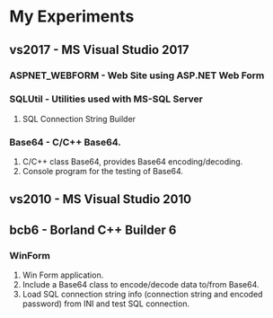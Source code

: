 # My Experiments
## vs2017 - MS Visual Studio 2017
### ASPNET_WEBFORM - Web Site using ASP.NET Web Form
### SQLUtil - Utilities used with MS-SQL Server
1. SQL Connection String Builder
### Base64 - C/C++ Base64.
1. C/C++ class Base64, provides Base64 encoding/decoding.
1. Console program for the testing of Base64.
## vs2010 - MS Visual Studio 2010
## bcb6 - Borland C++ Builder 6
### WinForm
1. Win Form application.
1. Include a Base64 class to encode/decode data to/from Base64.
1. Load SQL connection string info (connection string and encoded password) from INI and test SQL connection.